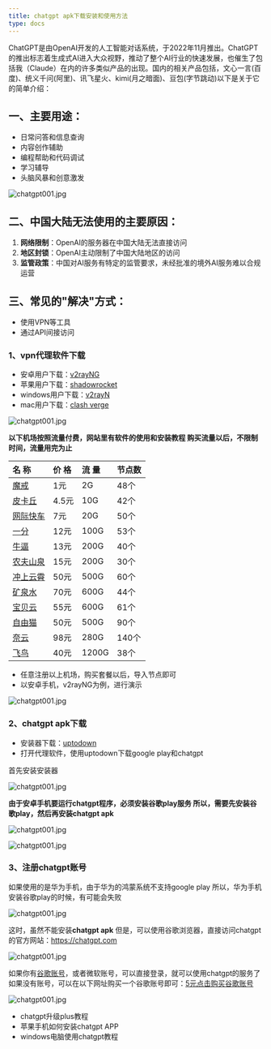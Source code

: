 ```yaml
---
title: chatgpt apk下载安装和使用方法
type: docs
---
```


ChatGPT是由OpenAI开发的人工智能对话系统，于2022年11月推出。ChatGPT的推出标志着生成式AI进入大众视野，推动了整个AI行业的快速发展，也催生了包括我（Claude）在内的许多类似产品的出现。国内的相关产品包括，文心一言(百度)、统义千问(阿里)、讯飞星火、kimi(月之暗面)、豆包(字节跳动)以下是关于它的简单介绍：


## 一、主要用途：
- 日常问答和信息查询
- 内容创作辅助
- 编程帮助和代码调试
- 学习辅导
- 头脑风暴和创意激发

![chatgpt001.jpg](https://chatgpt-apk.app/img/chatgpt001.jpg)

## 二、中国大陆无法使用的主要原因：

1. **网络限制**：OpenAI的服务器在中国大陆无法直接访问
2. **地区封锁**：OpenAI主动限制了中国大陆地区的访问
3. **监管政策**：中国对AI服务有特定的监管要求，未经批准的境外AI服务难以合规运营

## 三、常见的"解决"方式：
- 使用VPN等工具
- 通过API间接访问

### 1、vpn代理软件下载

- 安卓用户下载：[v2rayNG](https://pan1.mene.lol/s/JQjC0)
- 苹果用户下载：[shadowrocket](https://shadowrocket.ink/zh/docs/example/%E8%8B%B9%E6%9E%9C%E6%89%8B%E6%9C%BA%E5%A6%82%E4%BD%95%E4%B8%8B%E8%BD%BD%E5%92%8C%E4%BD%BF%E7%94%A8shadowrocket-%E5%B0%8F%E7%81%AB%E7%AE%AD/)
- windows用户下载：[v2rayN](https://pan1.mene.lol/s/1eLCX)
- mac用户下载：[clash verge](https://pan1.mene.lol/s/3Vatr)

![chatgpt001.jpg](https://chatgpt-apk.app/img/chatgpt002.jpg)


**以下机场按照流量付费，网站里有软件的使用和安装教程
 购买流量以后，不限制时间，流量用完为止**

| 名 称 | 价 格 | 流 量 | 节点数 |
| :--- | :--- | :--- | :--- |
| [魔戒](https://mojie.xn--yrs494l.com/register?aff=BpCuERz0) | 1元 | 2G | 48个 |
| [皮卡丘](https://pkhub.net/#/register?code=A6O9EIj0) | 4.5元 | 10G | 42个 |
| [网际快车](https://快车.com?c=REZUOC) | 7元 | 20G | 50个 |
| [一分](https://xn--4gqx1hgtfdmt.com/#/register?code=Aqr3awfK) | 12元 | 100G | 53个 |
| [牛逼](https://6.66jc.top/#/login?code=sT9kLfc6) | 13元 | 200G | 40个 |
| [农夫山泉](https://www.nfsq.us/#/register?code=RaUmorb2) | 15元 | 200G | 30个 |
| [冲上云霄](https://cpdd.one/?r=106143) | 50元 | 500G | 60个 |
| [矿泉水](https://a9.600mlt.cc/#/register?code=pSnvLvyA) | 70元 | 600G | 44个 |
| [宝贝云](https://web1.bby011.com/#/register?code=8xTTMr2f) | 55元 | 600G | 61个 |
| [自由猫](https://us.freecat.cc/register?code=czdF7PXY) | 50元 | 500G | 90个 |
| [奈云](https://www.v2ny.me?path=register&code=05XjPGu5) | 98元 | 280G | 140个 |
| [飞鸟](https://feiniaoyun.xyz/#/register?code=GpIqYOb5) | 40元 | 1200G | 38个 |

- 任意注册以上机场，购买套餐以后，导入节点即可
- 以安卓手机，v2rayNG为例，进行演示

![chatgpt001.jpg](https://chatgpt-apk.app/img/chatgpt003.jpg)


### 2、chatgpt apk下载

- 安装器下载：[uptodown](https://pan1.mene.lol/s/ZgMUZ)
- 打开代理软件，使用uptodown下载google play和chatgpt

首先安装安装器

![chatgpt001.jpg](https://chatgpt-apk.app/img/chatgpt004.jpg)

**由于安卓手机要运行chatgpt程序，必须安装谷歌play服务
所以，需要先安装谷歌play，然后再安装chatgpt apk**

![chatgpt001.jpg](https://chatgpt-apk.app/img/chatgpt006.jpg)

![chatgpt001.jpg](https://chatgpt-apk.app/img/chatgpt005.jpg)

### 3、注册chatgpt账号

如果使用的是华为手机，由于华为的鸿蒙系统不支持google play
所以，华为手机安装谷歌play的时候，有可能会失败

![chatgpt001.jpg](https://chatgpt-apk.app/img/chatgpt007.jpg)

这时，虽然不能安装**chatgpt apk**
但是，可以使用谷歌浏览器，直接访问chatgpt的官方网站：https://chatgpt.com

![chatgpt001.jpg](https://chatgpt-apk.app/img/chatgpt008.jpg)

如果你有[谷歌账号](https://googleaccount.info/zh)，或者微软账号，可以直接登录，就可以使用chatgpt的服务了
如果没有账号，可以在以下网址购买一个谷歌账号即可：[5元点击购买谷歌账号](https://www.henduohao.com/#%E8%B0%B7%E6%AD%8C%E8%AF%AD%E9%9F%B3%28Google%20Voice%29)

![chatgpt001.jpg](https://chatgpt-apk.app/img/chatgpt009.jpg)



- chatgpt升级plus教程
- 苹果手机如何安装chatgpt APP
- windows电脑使用chatgpt教程


